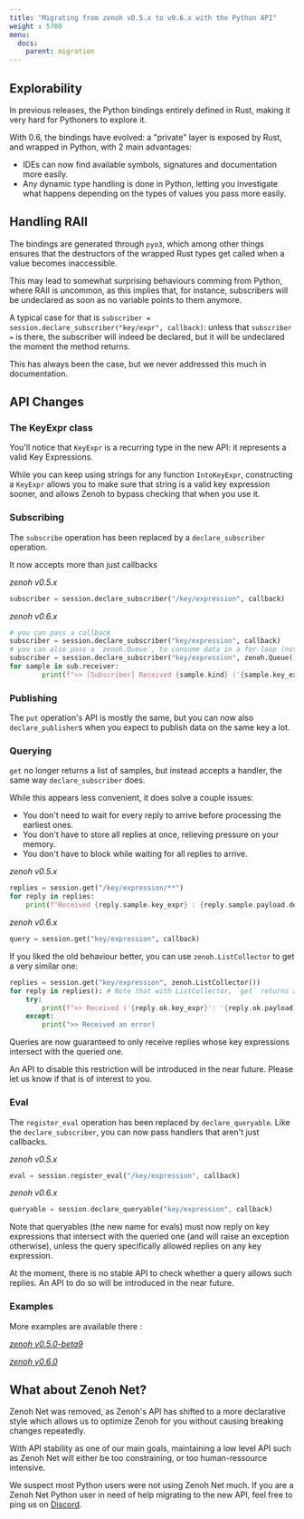 ```yaml
---
title: "Migrating from zenoh v0.5.x to v0.6.x with the Python API"
weight : 5700
menu:
  docs:
    parent: migration
---
```


## Explorability

In previous releases, the Python bindings entirely defined in Rust, making it very hard for Pythoners to explore it.

With 0.6, the bindings have evolved: a "private" layer is exposed by Rust, and wrapped in Python, with 2 main advantages:
- IDEs can now find available symbols, signatures and documentation more easily.
- Any dynamic type handling is done in Python, letting you investigate what happens depending on the types of values you pass more easily.

## Handling RAII

The bindings are generated through `pyo3`, which among other things ensures that the destructors of the wrapped Rust types get called when a value becomes inaccessible.

This may lead to somewhat surprising behaviours comming from Python, where RAII is uncommon, as this implies that, for instance, subscribers will be undeclared as soon as no variable points to them anymore.

A typical case for that is `subscriber = session.declare_subscriber("key/expr", callback)`: unless that `subscriber =` is there, the subscriber will indeed be declared, but it will be
undeclared the moment the method returns.

This has always been the case, but we never addressed this much in documentation.

## API Changes
### The KeyExpr class

You'll notice that `KeyExpr` is a recurring type in the new API: it represents a valid Key Expressions.

While you can keep using strings for any function `IntoKeyExpr`, constructing a `KeyExpr` allows you to make sure that string is a valid key expression sooner, and allows Zenoh to bypass checking that when you use it.

### Subscribing

The `subscribe` operation has been replaced by a `declare_subscriber` operation.

It now accepts more than just callbacks

*zenoh v0.5.x*
```python
subscriber = session.declare_subscriber("/key/expression", callback)
```

*zenoh v0.6.x*
```python
# you can pass a callback
subscriber = session.declare_subscriber("key/expression", callback)
# you can also pass a `zenoh.Queue`, to consume data in a for-loop (note that until subscriber is undeclared, that loop will never end)
subscriber = session.declare_subscriber("key/expression", zenoh.Queue())
for sample in sub.receiver:
        print(f">> [Subscriber] Received {sample.kind} ('{sample.key_expr}': '{sample.payload.decode('utf-8')}')")
```

### Publishing

The `put` operation's API is mostly the same, but you can now also `declare_publisher`s when you expect to publish data on the same key a lot.

### Querying

`get` no longer returns a list of samples, but instead accepts a handler, the same way `declare_subscriber` does.

While this appears less convenient, it does solve a couple issues:
- You don't need to wait for every reply to arrive before processing the earliest ones.
- You don't have to store all replies at once, relieving pressure on your memory.
- You don't have to block while waiting for all replies to arrive.

*zenoh v0.5.x*
```python
replies = session.get("/key/expression/**")
for reply in replies:
    print(f"Received {reply.sample.key_expr} : {reply.sample.payload.decode('utf-8')}")
```

*zenoh v0.6.x*
```python
query = session.get("key/expression", callback)
```

If you liked the old behaviour better, you can use `zenoh.ListCollector` to get a very similar one:
```python
replies = session.get("key/expression", zenoh.ListCollector())
for reply in replies(): # Note that with ListCollector, `get` returns a closure that will return the data once it's all collected
    try:
        print(f">> Received ('{reply.ok.key_expr}': '{reply.ok.payload.decode('utf-8')}')")
    except:
        print(">> Received an error)
```

Queries are now guaranteed to only receive replies whose key expressions intersect with the queried one.

An API to disable this restriction will be introduced in the near future. Please let us know if that is of interest to you.

### Eval

The `register_eval` operation has been replaced by `declare_queryable`.
Like the `declare_subscriber`, you can now pass handlers that aren't just callbacks.

*zenoh v0.5.x*
```rust
eval = session.register_eval("/key/expression", callback)
```

*zenoh v0.6.x*
```rust
queryable = session.declare_queryable("key/expression", callback)
```

Note that queryables (the new name for evals) must now reply on key expressions that intersect with the queried one (and will raise an exception otherwise),
unless the query specifically allowed replies on any key expression.

At the moment, there is no stable API to check whether a query allows such replies. An API to do so will be introduced in the near future.

### Examples

More examples are available there : 

[*zenoh v0.5.0-beta9*](https://github.com/eclipse-zenoh/zenoh/tree/70d7b22f539a6f88dc54d4949114cef6ffdd1df9/zenoh/examples/zenoh)

[*zenoh v0.6.0*](https://github.com/eclipse-zenoh/zenoh/tree/master/examples/examples)


## What about Zenoh Net?

Zenoh Net was removed, as Zenoh's API has shifted to a more declarative style which allows us to optimize Zenoh for you without causing breaking changes repeatedly.

With API stability as one of our main goals, maintaining a low level API such as Zenoh Net will either be too constraining, or too human-ressource intensive.

We suspect most Python users were not using Zenoh Net much. If you are a Zenoh Net Python user in need of help migrating to the new API, feel free to ping us on [Discord](https://discord.gg/cY4nVjUd).